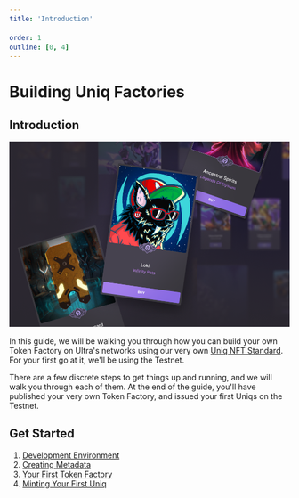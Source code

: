 ```yaml
---
title: 'Introduction'

order: 1
outline: [0, 4]
---
```


# Building Uniq Factories

## Introduction

![](/images/token-factories/intro.png)

In this guide, we will be walking you through how you can build your own Token Factory on Ultra's networks using our very own [Uniq NFT Standard](../../../blockchain/contracts/nft-contract/index.md). For your first go at it, we'll be using the Testnet.

There are a few discrete steps to get things up and running, and we will walk you through each of them. At the end of the guide, you'll have published your very own Token Factory, and issued your first Uniqs on the Testnet.

## Get Started

1. [Development Environment](./yourdevelopmentenv.md)
2. [Creating Metadata](./creatingmetadata.md)
3. [Your First Token Factory](./firsttokenfactory.md)
4. [Minting Your First Uniq](./mintingyourfirstuniq.md)